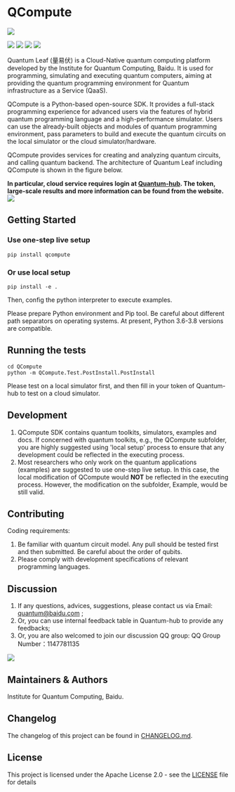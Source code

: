 # QCompute
![](https://release-data.cdn.bcebos.com/github-qleaf%2F%E9%87%8F%E6%98%93%E4%BC%8F%E5%9B%BE%E6%A0%87.png)

[![](https://img.shields.io/badge/license-Apache%202.0-green)](./LICENSE) [![](https://img.shields.io/badge/build-passing-green)]() ![](https://img.shields.io/badge/Python-3.6--3.8-blue) ![](https://img.shields.io/badge/release-v1.0.2-blue)

Quantum Leaf (量易伏) is a Cloud-Native quantum computing platform developed by the Institute for Quantum Computing, Baidu. It is used for programming, simulating and executing quantum computers, aiming at providing the quantum programming environment for Quantum infrastructure as a Service (QaaS). 

QCompute is a Python-based open-source SDK. It provides a full-stack programming experience for advanced users via the features of hybrid quantum programming language  and a high-performance simulator. Users can use the already-built objects and modules of quantum programming environment, pass parameters to build and execute the quantum circuits on the local simulator or the cloud simulator/hardware.

QCompute provides services for creating and analyzing quantum circuits, and calling quantum backend. The architecture of Quantum Leaf including QCompute is shown in the figure below.

**In particular, cloud service requires login at [Quantum-hub](https://quantum-hub.baidu.com). The token, large-scale results and more information can be found from the website.**
![](https://release-data.cdn.bcebos.com/github-qleaf%2FArchitecture-EN.png)

## Getting Started
### Use one-step live setup

    pip install qcompute

### Or use local setup 

    pip install -e .

Then, config the python interpreter to execute examples.


Please prepare Python environment and Pip tool. Be careful about different path separators on operating systems. At present, Python 3.6-3.8 versions are compatible.

## Running the tests

    cd QCompute
    python -m QCompute.Test.PostInstall.PostInstall

Please test on a local simulator first, and then fill in your token of Quantum-hub to test on a cloud simulator.

## Development
1. QCompute SDK contains quantum toolkits, simulators, examples and docs. If concerned with quantum toolkits, e.g., the QCompute subfolder, you are highly suggested using 'local setup' process to ensure that any development could be reflected in the executing process. 
2. Most researchers who only work on the quantum applications (examples) are suggested to use one-step live setup. In this case, the local modification of QCompute would **NOT** be reflected in the executing process. However, the modification on the subfolder, Example, would be still valid.

## Contributing
Coding requirements:

1. Be familiar with quantum circuit model. Any pull should be tested first and then submitted. Be careful about the order of qubits.
2. Please comply with development specifications of relevant programming languages.

## Discussion
1. If any questions, advices, suggestions, please contact us via Email: quantum@baidu.com ;
2. Or, you can use internal feedback table in Quantum-hub to provide any feedbacks;
3. Or, you are also welcomed to join our discussion QQ group:
QQ Group Number：1147781135

![](https://release-data.cdn.bcebos.com/github-qleaf%2Fqrcode.png)

## Maintainers & Authors
Institute for Quantum Computing, Baidu.

## Changelog
The changelog of this project can be found in [CHANGELOG.md](https://github.com/baidu/QCompute/blob/master/CHANGELOG.md).

## License
This project is licensed under the Apache License 2.0 - see the [LICENSE](https://github.com/baidu/QCompute/blob/master/LICENSE) file for details


